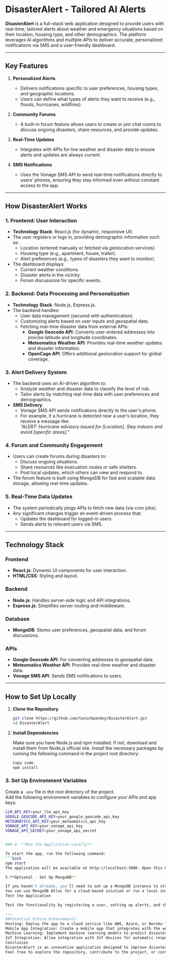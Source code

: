 # DisasterAlert - Tailored AI Alerts

**DisasterAlert** is a full-stack web application designed to provide users with real-time, tailored alerts about weather and emergency situations based on their location, housing type, and other demographics. The platform leverages AI algorithms and multiple APIs to deliver accurate, personalized notifications via SMS and a user-friendly dashboard.

---

## Key Features

1. **Personalized Alerts**  
   - Delivers notifications specific to user preferences, housing types, and geographic locations.  
   - Users can define what types of alerts they want to receive (e.g., floods, hurricanes, wildfires).  

2. **Community Forums**  
   - A built-in forum feature allows users to create or join chat rooms to discuss ongoing disasters, share resources, and provide updates.  

3. **Real-Time Updates**  
   - Integrates with APIs for live weather and disaster data to ensure alerts and updates are always current.  

4. **SMS Notifications**  
   - Uses the Vonage SMS API to send real-time notifications directly to users’ phones, ensuring they stay informed even without constant access to the app.

---

## How DisasterAlert Works

### 1. Frontend: User Interaction
   - **Technology Stack**: React.js (for dynamic, responsive UI).  
   - The user registers or logs in, providing demographic information such as:
     - Location (entered manually or fetched via geolocation services).  
     - Housing type (e.g., apartment, house, trailer).  
     - Alert preferences (e.g., types of disasters they want to monitor).  
   - The dashboard displays:
     - Current weather conditions.  
     - Disaster alerts in the vicinity.  
     - Forum discussions for specific events.  

### 2. Backend: Data Processing and Personalization
   - **Technology Stack**: Node.js, Express.js.  
   - The backend handles:
     - User data management (secured with authentication).  
     - Customizing alerts based on user inputs and geospatial data.  
     - Fetching real-time disaster data from external APIs:
       - **Google Geocode API**: Converts user-entered addresses into precise latitude and longitude coordinates.  
       - **Meteomatics Weather API**: Provides real-time weather updates and disaster information.  
       - **OpenCage API**: Offers additional geolocation support for global coverage.  

### 3. Alert Delivery System
   - The backend uses an AI-driven algorithm to:
     - Analyze weather and disaster data to classify the level of risk.  
     - Tailor alerts by matching real-time data with user preferences and demographics.  
   - **SMS Delivery**:
     - Vonage SMS API sends notifications directly to the user's phone.  
     - For example, if a hurricane is detected near a user’s location, they receive a message like:  
       *"ALERT: Hurricane advisory issued for [Location]. Stay indoors and avoid [specific areas]."*  

### 4. Forum and Community Engagement
   - Users can create forums during disasters to:
     - Discuss ongoing situations.  
     - Share resources like evacuation routes or safe shelters.  
     - Post local updates, which others can view and respond to.  
   - The forum feature is built using MongoDB for fast and scalable data storage, allowing real-time updates.

### 5. Real-Time Data Updates
   - The system periodically pings APIs to fetch new data (via cron jobs).  
   - Any significant changes trigger an event-driven process that:
     - Updates the dashboard for logged-in users.  
     - Sends alerts to relevant users via SMS.  

---

## Technology Stack

### Frontend  
- **React.js**: Dynamic UI components for user interaction.  
- **HTML/CSS**: Styling and layout.  

### Backend  
- **Node.js**: Handles server-side logic and API integrations.  
- **Express.js**: Simplifies server routing and middleware.  

### Database  
- **MongoDB**: Stores user preferences, geospatial data, and forum discussions.  

### APIs  
- **Google Geocode API**: For converting addresses to geospatial data.  
- **Meteomatics Weather API**: Provides real-time weather and disaster data.  
- **Vonage SMS API**: Sends SMS notifications to users.  

---

## How to Set Up Locally

1. **Clone the Repository**  
   ```bash
   git clone https://github.com/tanishpandey/DisasterAlert.git
   cd DisasterAlert


2. **Install Dependencies**

   Make sure you have Node.js and npm installed. If not, download and install them from Node.js official site.
   Install the necessary packages by running the following command in the project root directory:
   ```bash
   Copy code
   npm install


### 3. **Set Up Environment Variables**

Create a `.env` file in the root directory of the project.  
Add the following environment variables to configure your APIs and app keys:

   ```bash
   LLM_API_KEY=your_llm_api_key
   GOOGLE_GEOCODE_API_KEY=your_google_geocode_api_key
   METEOMATICS_API_KEY=your_meteomatics_api_key
   VONAGE_API_KEY=your_vonage_api_key
   VONAGE_API_SECRET=your_vonage_api_secret


### 4. **Run the Application Locally**

To start the app, run the following command:
```bash
npm start
   The application will be available at http://localhost:3000. Open this URL in your browser to view the app.

5.**Optional - Set Up MongoDB**

   If you haven't already, you'll need to set up a MongoDB instance to store user data and forum discussions.
   You can use MongoDB Atlas for a cloud-based solution or run a local instance of MongoDB.
   Test the Application
   
   Test the functionality by registering a user, setting up alerts, and checking if real-time notifications are sent to the specified phone number when disaster data changes.

--- 
##Potential Future Enhancements
   Hosting: Deploy the app to a cloud service like AWS, Azure, or Heroku for production access.
   Mobile App Integration: Create a mobile app that integrates with the web service for real-time alerts and community engagement.
   Machine Learning: Implement machine learning models to predict disaster events more accurately and provide advanced notifications.
   IoT Integration: Allow integration with IoT devices for automatic responses, such as turning off electrical appliances during a wildfire warning.
   Conclusion
   DisasterAlert is an innovative application designed to improve disaster preparedness and response by providing real-time alerts, community engagement, and a personalized user experience. The platform utilizes multiple APIs, AI, and SMS notifications to keep users informed during emergencies.
   Feel free to explore the repository, contribute to the project, or contact me for further questions!




